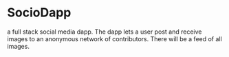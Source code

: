 # SocioDapp

a full stack social media dapp. The dapp lets a user post and receive images to an anonymous network of contributors. There will be a feed of all images. 
